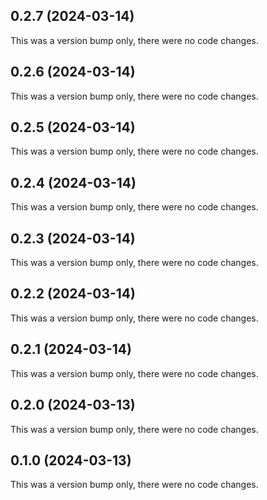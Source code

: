 ## 0.2.7 (2024-03-14)

This was a version bump only, there were no code changes.

## 0.2.6 (2024-03-14)

This was a version bump only, there were no code changes.

## 0.2.5 (2024-03-14)

This was a version bump only, there were no code changes.

## 0.2.4 (2024-03-14)

This was a version bump only, there were no code changes.

## 0.2.3 (2024-03-14)

This was a version bump only, there were no code changes.

## 0.2.2 (2024-03-14)

This was a version bump only, there were no code changes.

## 0.2.1 (2024-03-14)

This was a version bump only, there were no code changes.

## 0.2.0 (2024-03-13)

This was a version bump only, there were no code changes.

## 0.1.0 (2024-03-13)

This was a version bump only, there were no code changes.